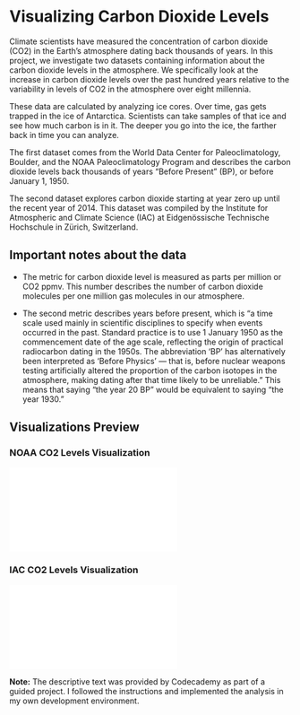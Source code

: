 # Visualizing Carbon Dioxide Levels

Climate scientists have measured the concentration of carbon dioxide (CO2) in the Earth’s atmosphere dating back thousands of years. In this project, we investigate two datasets containing information about the carbon dioxide levels in the atmosphere. We specifically look at the increase in carbon dioxide levels over the past hundred years relative to the variability in levels of CO2 in the atmosphere over eight millennia.

These data are calculated by analyzing ice cores. Over time, gas gets trapped in the ice of Antarctica. Scientists can take samples of that ice and see how much carbon is in it. The deeper you go into the ice, the farther back in time you can analyze.

The first dataset comes from the World Data Center for Paleoclimatology, Boulder, and the NOAA Paleoclimatology Program and describes the carbon dioxide levels back thousands of years “Before Present” (BP), or before January 1, 1950.

The second dataset explores carbon dioxide starting at year zero up until the recent year of 2014. This dataset was compiled by the Institute for Atmospheric and Climate Science (IAC) at Eidgenössische Technische Hochschule in Zürich, Switzerland.

## Important notes about the data

- The metric for carbon dioxide level is measured as parts per million or CO2 ppmv. This number describes the number of carbon dioxide molecules per one million gas molecules in our atmosphere.

- The second metric describes years before present, which is “a time scale used mainly in scientific disciplines to specify when events occurred in the past. Standard practice is to use 1 January 1950 as the commencement date of the age scale, reflecting the origin of practical radiocarbon dating in the 1950s. The abbreviation ‘BP’ has alternatively been interpreted as ‘Before Physics’ — that is, before nuclear weapons testing artificially altered the proportion of the carbon isotopes in the atmosphere, making dating after that time likely to be unreliable.” This means that saying “the year 20 BP” would be equivalent to saying “the year 1930.”

## Visualizations Preview

### NOAA CO2 Levels Visualization
![NOAA CO2 Levels](plots/noaa_viz_plot.pdf)

### IAC CO2 Levels Visualization
![IAC CO2 Levels](plots/iac_viz_plot.pdf)


**Note:** The descriptive text was provided by Codecademy as part of a guided project. I followed the instructions and implemented the analysis in my own development environment.

